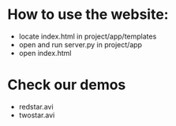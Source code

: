 # How to use the website:

- locate index.html in project/app/templates
- open and run server.py in project/app
- open index.html

# Check our demos

- redstar.avi
- twostar.avi